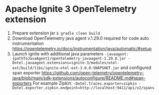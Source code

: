 # Apache Ignite 3 OpenTelemetry extension

1. Prepare extension jar
`$ gradle clean build`
2. Download OpenTelemetry java agent v.1.29.0 required for code auto instrumentation
https://opentelemetry.io/docs/instrumentation/java/automatic/#setup
3. Launch ignite with additional java parameters
`-javaagent:{pathToJavaAgent}/opentelemetry-javaagent-1.29.0.jar -Dotel.javaagent.extensions=ignite-3/modules/otel-ext/build/libs/ignite-otel-ext-3.0.0-SNAPSHOT.jar`
and configured span exporter
https://github.com/open-telemetry/opentelemetry-java/blob/main/sdk-extensions/autoconfigure/README.md#span-exporters
For example Zipkin:
`-Dotel.traces.exporter=zipkin -Dotel.exporter.zipkin.endpoint=http://localhost:9411/api/v2/spans`
